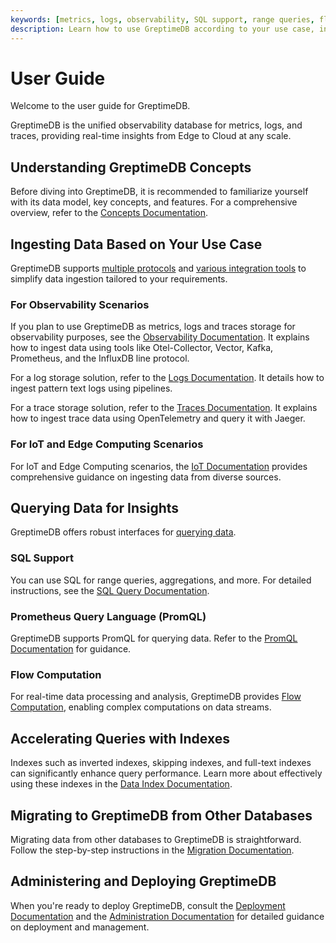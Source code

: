 ```yaml
---
keywords: [metrics, logs, observability, SQL support, range queries, flow computation, data model, protocols]
description: Learn how to use GreptimeDB according to your use case, including data ingestion, querying, and administration.
---
```


# User Guide

Welcome to the user guide for GreptimeDB.

GreptimeDB is the unified observability database for metrics, logs, and traces,
providing real-time insights from Edge to Cloud at any scale.

## Understanding GreptimeDB Concepts

Before diving into GreptimeDB,
it is recommended to familiarize yourself with its data model, key concepts, and features.
For a comprehensive overview, 
refer to the [Concepts Documentation](./concepts/overview.md).

## Ingesting Data Based on Your Use Case

GreptimeDB supports [multiple protocols](./protocols/overview.md) and [various integration tools](./integrations/overview.md) to simplify data ingestion tailored to your requirements.

### For Observability Scenarios

If you plan to use GreptimeDB as metrics, logs and traces storage for observability purposes,
see the [Observability Documentation](./ingest-data/for-observability/overview.md).
It explains how to ingest data using tools like Otel-Collector, Vector, Kafka, Prometheus, and the InfluxDB line protocol.

For a log storage solution,
refer to the [Logs Documentation](./logs/overview.md).
It details how to ingest pattern text logs using pipelines.

For a trace storage solution,
refer to the [Traces Documentation](./traces/overview.md).
It explains how to ingest trace data using OpenTelemetry and query it with Jaeger.

### For IoT and Edge Computing Scenarios

For IoT and Edge Computing scenarios,
the [IoT Documentation](./ingest-data/for-iot/overview.md) provides comprehensive guidance on ingesting data from diverse sources.

## Querying Data for Insights

GreptimeDB offers robust interfaces for [querying data](./query-data/overview.md).

### SQL Support

You can use SQL for range queries, aggregations, and more.
For detailed instructions, see the [SQL Query Documentation](./query-data/sql.md). 

### Prometheus Query Language (PromQL)

GreptimeDB supports PromQL for querying data. Refer to the [PromQL Documentation](./query-data/promql.md) for guidance. 

### Flow Computation

For real-time data processing and analysis, GreptimeDB provides [Flow Computation](./flow-computation/overview.md), enabling complex computations on data streams.

## Accelerating Queries with Indexes

Indexes such as inverted indexes, skipping indexes, and full-text indexes can significantly enhance query performance.
Learn more about effectively using these indexes in the [Data Index Documentation](./manage-data/data-index.md).

## Migrating to GreptimeDB from Other Databases

Migrating data from other databases to GreptimeDB is straightforward.
Follow the step-by-step instructions in the [Migration Documentation](./migrate-to-greptimedb/overview.md).

## Administering and Deploying GreptimeDB

When you're ready to deploy GreptimeDB, consult the [Deployment Documentation](./deployments/overview.md) and the [Administration Documentation](./administration/overview.md) for detailed guidance on deployment and management.

